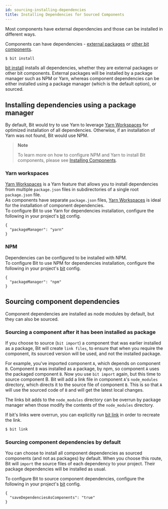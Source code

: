 ```yaml
---
id: sourcing-installing-dependencies
title: Installing Dependencies for Sourced Components
---
```


Most components have external dependencies and those can be installed in different ways.

Components can have dependencies - [external packages](/docs/adding-package-dependencies.html) or [other bit components](/docs/adding-file-dependencies.html).

```bash
$ bit install
```

[bit install](/docs/cli-install.html) installs all dependencies, whether they are external packages or other bit components.
External packages will be installed by a package manager such as NPM or Yarn, whereas component dependencies can be either installed using a package manager (which is the default option), or sourced.

## Installing dependencies using a package manager

By default, Bit would try to use Yarn to leverage [Yarn Workspaces](https://yarnpkg.com/lang/en/docs/workspaces/) for optimized installation of all dependencies. Otherwise, if an installation of Yarn was not found, Bit would use NPM.

> **Note**
>
> To learn more on how to configure NPM and Yarn to install Bit components, please see [Installing Components](/docs/installing-components-using-package-managers.html#configuring-bit-as-a-registry-in-npm-and-yarn-clients).

### Yarn workspaces

[Yarn Workspaces](https://yarnpkg.com/en/docs/workspaces) is a Yarn feature that allows you to install dependencies from multiple `package.json` files in subdirectories of a single root `package.json` file.  
As components have separate `package.json` files, [Yarn Workspaces](https://yarnpkg.com/en/docs/workspaces) is ideal for the installation of component dependencies.  
To configure Bit to use Yarn for dependencies installation, configure the following in your project's [bit](/docs/conf-bit-json.html#packagemanager--string) config.

```js{2}
{
  "packageManager": "yarn"
}
```

### NPM

Dependencies can be configured to be installed with NPM.  
To configure Bit to use NPM for dependencies installation, configure the following in your project's [bit](/docs/conf-bit-json.html#packagemanager--string) config.

```js{2}
{
  "packageManager": "npm"
}
```

## Sourcing component dependencies

Component dependencies are installed as node modules by default, but they can also be sourced. 

### Sourcing a component after it has been installed as package

If you choose to source (`bit import`) a component that was earlier installed as a package, Bit will create `link files`, to ensure that when you require the component, its sourced version will be used, and not the installed package.

For example, you've imported component `A`, which depends on component `B`. Component `B` was installed as a package, by npm, so component `A` uses the packaged component `B`. Now you use `bit import` again, but this time to source component B. Bit will add a link file in component `A`'s `node_modules` directory, which directs it to the source file of component `B`. This is so that `A` will use the sourced code of `B` and will get the latest local changes.

The links bit adds to the `node_modules` directory can be overrun by package manager when those modify the contents of the `node_modules` directory.

If bit's links were overrun, you can explicitly run [bit link](/docs/cli-link.html) in order to recreate the link.

```bash
$ bit link
```

### Sourcing component dependencies by default

You can choose to install all component dependencies as sourced components (and not as packages) by default. When you choose this route, Bit will `import` the source files of each dependency to your project. Their package dependencies will be installed as usual.

To configure Bit to source component dependencies, configure the following in your project's [bit](/docs/conf-bit-json.html#savedependenciesascomponents--bool) config.

```js{2}
{
  "saveDependenciesAsComponents": "true"
}
```